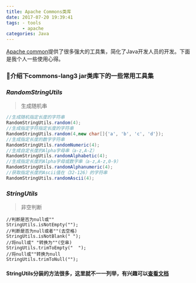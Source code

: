 ```yaml
---
title: Apache Commons类库 
date: 2017-07-20 19:39:41
tags: - tools
      - apache
categories: Java
---
```


[Apache common](http://commons.apache.org/)提供了很多强大的工具集，简化了Java开发人员的开发。下面是我个人一些使用心得。
<!--more-->
### 介绍下**commons-lang3** jar类库下的一些常用工具集
### *RandomStringUtils*
> 生成随机串

```java
//生成随机指定长度的字符串
RandomStringUtils.random(4);
//生成指定字符指定长度的字符串
RandomStringUtils.random(4,new char[]{'a', 'b', 'c', 'd'});
//生成指定长度的数字字符串
RandomStringUtils.randomNumeric(4);
//生成自定长度的Alpha字母串（a-z,A-Z）
RandomStringUtils.randomAlphabetic(4);
//生成指定长度的Alpha字母或数字串（a-z,A-z,0-9）
RandomStringUtils.randomAlphanumeric(4);
//获取指定长度的Ascii值在（32-126）的字符串
RandomStringUtils.randomAscii(4);
```
### *StringUtils*

> 非空判断

```
//判断是否为null或""
StringUtils.isNotEmpty("");
//判断是否为null或者""(去空格)
StringUtils.isNotBlank(" ");
//将null或" "转换为""(空串)
StringUtils.trimToEmpty("  ");
//将null或""转换为null
StringUtils.trimToNull("");
```

#### StringUtils分装的方法很多，这里就不一一列举，有兴趣可以[查看文档](http://commons.apache.org/)
